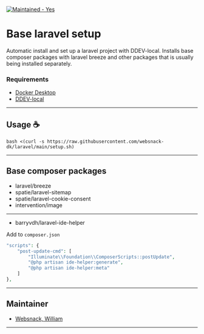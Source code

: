 <a href="https://github.com/websnack-dk/magento/graphs/commit-activity" target="_blank"><img src="https://img.shields.io/badge/Maintained-Yes-green" alt="Maintained - Yes" /></a>

# Base laravel setup  

Automatic install and set up a laravel project with DDEV-local. 
Installs base composer packages with laravel breeze and other packages that is usually being installed separately.  

### Requirements

- [Docker Desktop](https://docs.docker.com/docker-for-mac/apple-m1/)
- [DDEV-local](https://ddev.readthedocs.io/en/stable/)

--- 

## Usage ☕

```bashpro shell script
bash <(curl -s https://raw.githubusercontent.com/websnack-dk/laravel/main/setup.sh)
```

--- 

## Base composer packages

- laravel/breeze
- spatie/laravel-sitemap
- spatie/laravel-cookie-consent
- intervention/image

---

- barryvdh/laravel-ide-helper

Add to `composer.json` 
  
```php
"scripts": {
    "post-update-cmd": [
        "Illuminate\\Foundation\\ComposerScripts::postUpdate",
        "@php artisan ide-helper:generate",
        "@php artisan ide-helper:meta"
    ]
},
```



--- 

## Maintainer

- [Websnack, William](https://websnack.dk)

--- 
